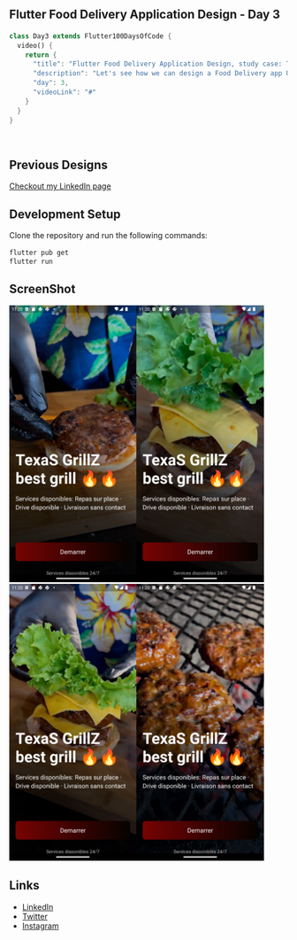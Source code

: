 ## Flutter Food Delivery Application Design - Day 3

```dart
class Day3 extends Flutter100DaysOfCode {
  video() {
    return {
      "title": "Flutter Food Delivery Application Design, study case: Texas Grillz Abidjan",
      "description": "Let's see how we can design a Food Delivery app UI and add some animation.",
      "day": 3,
      "videoLink": "#"
    }
  }
}
```

<br>

## Previous Designs
[Checkout my LinkedIn page](https://www.linkedin.com/feed/update/urn:li:activity:7029743266770112513/)
<br>

## Development Setup
Clone the repository and run the following commands:
```
flutter pub get
flutter run
```


## ScreenShot

<img src="assets/screenshot/one.png" height="500em" /><img src="assets/screenshot/two.png" height="500em" /><img src="assets/screenshot/four.png" height="500em" /><img src="assets/screenshot/five.png" height="500em" />


## Links
* [LinkedIn](https://www.linkedin.com/in/patrick-wilfried-kamelan-2b388a115/)
* [Twitter](https://twitter.com/KamelanPatrick)
* [Instagram](https://www.instagram.com/patrickispoppin/)
